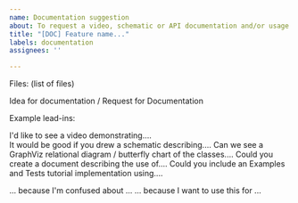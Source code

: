 ```yaml
---
name: Documentation suggestion
about: To request a video, schematic or API documentation and/or usage example
title: "[DOC] Feature name..."
labels: documentation
assignees: ''

---
```


Files:  (list of files)

Idea for documentation / Request for Documentation

Example lead-ins:

I'd like to see a video demonstrating....  
It would be good if you drew a schematic describing....
Can we see a GraphViz relational diagram / butterfly chart of the classes....
Could you create a document describing the use of....
Could you include an Examples and Tests tutorial implementation using....

... because I'm confused about ... 
... because I want to use this for ...
